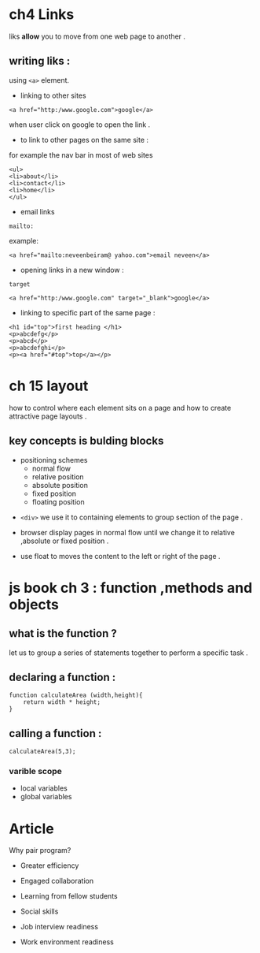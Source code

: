 # ch4 Links

liks **allow** you to move from one web page to another .

## writing liks : 
 
 using `<a>` element.

* linking to other sites 

 ```
 <a href="http:/www.google.com">google</a>
 ```

 when user click on google to open the link .


*  to link to other pages on the same site :

for example the nav bar in most of web sites 

```
<ul>
<li>about</li>
<li>contact</li>
<li>home</li>
</ul>
```
* email links 

`mailto:`

example: 


```
<a href="mailto:neveenbeiram@ yahoo.com">email neveen</a>
```

* opening links in a new window :

`target` 

```
<a href="http:/www.google.com" target="_blank">google</a>
```

*  linking to specific part of the same page : 

```
<h1 id="top">first heading </h1>
<p>abcdefg</p>
<p>abcd</p>
<p>abcdefghi</p>
<p><a href="#top">top</a></p>
```
 

# ch 15 layout

how to control where each element sits on a page and how to create attractive page layouts .

## key concepts is bulding blocks

* positioning schemes 
    * normal flow 
    * relative position 
    * absolute position 
    * fixed position 
    * floating position 


- `<div>` we use it to containing elements to group section of the page .

- browser display pages in normal flow until we change it to relative ,absolute or fixed position .

- use float to moves the content to the left or right of the page .


# js book ch 3 : function ,methods and objects 

## what is the function ? 
let us to group a series of statements together to perform a specific task .

## declaring a function : 

```
function calculateArea (width,height){
    return width * height;
}
``` 

## calling a function : 

```
calculateArea(5,3);
```

### varible scope 

* local variables 
* global variables

# Article 

Why pair program?

* Greater efficiency

* Engaged collaboration

* Learning from fellow students

* Social skills

* Job interview readiness

* Work environment readiness



